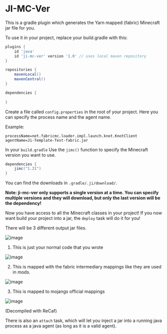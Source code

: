 # JI-MC-Ver

This is a gradle plugin which generates the Yarn mapped (fabric) Minecraft jar file for you.

To use it in your project, replace your build.gradle with this:
```gradle
plugins {
    id 'java'
    id 'ji-mc-ver' version '1.0' // uses local maven repository
}

repositories {
    mavenLocal()
    mavenCentral()
}

dependencies {
    
}
```

Create a file called ``config.properties`` in the root of your project. Here you can specify the process name and the agent name.

Example:
```properties
processName=net.fabricmc.loader.impl.launch.knot.KnotClient 
agentName=Ji-Template-Test-fabric.jar
```

In your ``build.gradle`` Use the ``jimc()`` function to specify the Minecraft version you want to use.
```gradle
dependencies {
    jimc("1.21")
}
```

You can find the downloads in ```.gradle/.ji/download/```.

**Note: ji-mc-ver only supports a single version at a time. You can specify multiple versions and they will download, but only the last version will be the dependency!**

Now you have access to all the Minecraft classes in your project!
If you now want build your project into a jar, the ``deploy`` task will do it for you!

There will be 3 different output jar files.

![image](https://github.com/user-attachments/assets/83ba9be0-fecb-4f0d-86b3-d0f52324e8ae)

1. This is just your normal code that you wrote

![image](https://github.com/user-attachments/assets/8fafeffb-e38d-4130-9f13-4dd5f1293e7f)

2. This is mapped with the fabric intermediary mappings like they are used in mods.

![image](https://github.com/user-attachments/assets/cf2ca430-5b0d-4852-95c1-cf9130279045)

3. This is mapped to mojangs official mappings

![image](https://github.com/user-attachments/assets/eb35c5a4-9552-4d89-9bab-d9e080f6ddba)

(Decompiled with ReCaf)

There is also an ``attach`` task, which will let you inject a jar into a running java process as a java agent (as long as it is a valid agent).
